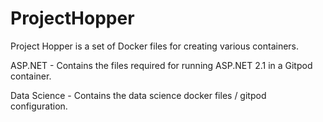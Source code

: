# ProjectHopper

Project Hopper is a set of Docker files for creating various containers. 

ASP.NET - Contains the files required for running ASP.NET 2.1 in a Gitpod container.

Data Science - Contains the data science docker files / gitpod configuration.
